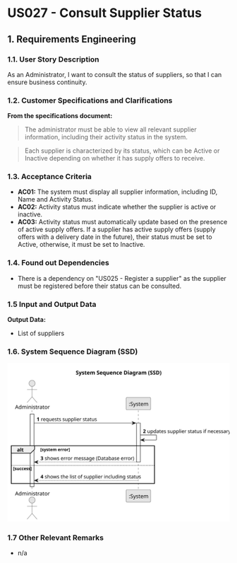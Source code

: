 # US027 - Consult Supplier Status

## 1. Requirements Engineering

### 1.1. User Story Description

As an Administrator, I want to consult the status of suppliers, so that I can ensure business continuity.

### 1.2. Customer Specifications and Clarifications

**From the specifications document:**

>   The administrator must be able to view all relevant supplier information, including their activity status in the system.

>	Each supplier is characterized by its status, which can be Active or Inactive depending on whether it has supply offers to receive.

### 1.3. Acceptance Criteria

* **AC01:** The system must display all supplier information, including ID, Name and Activity Status.
* **AC02:** Activity status must indicate whether the supplier is active or inactive.
* **AC03:** Activity status must automatically update based on the presence of active supply offers. If a supplier has active supply offers (supply offers with a delivery date in the future), their status must be set to Active, otherwise, it must be set to Inactive.

### 1.4. Found out Dependencies

* There is a dependency on "US025 - Register a supplier" as the supplier must be registered before their status can be consulted.

### 1.5 Input and Output Data

**Output Data:**

* List of suppliers

### 1.6. System Sequence Diagram (SSD)

![System Sequence Diagram](svg/us027-system-sequence-diagram.svg)

### 1.7 Other Relevant Remarks

* n/a